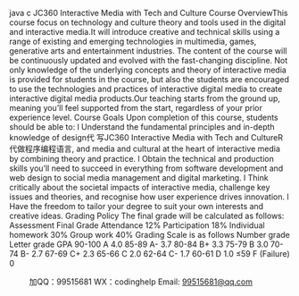 java c
JC360 Interactive Media with Tech and Culture
Course OverviewThis course focus on technology and culture theory and tools   used in the digital and interactive   media.It will introduce creative and technical skills using a range of existing and emerging   technologies   in   multimedia,   games,   generative   arts   and   entertainment   industries.   The   content   of the   course will be continuously updated and evolved with the fast-changing discipline. Not only   knowledge   of the   underlying   concepts   and   theory   of interactive   media   is provided   for   students   in   the   course, but   also the   students are   encouraged to use the   technologies   and   practices   of   interactive   digital   media   to   create   interactive   digital   media   products.Our   teaching   starts   from   the   ground   up,   meaning   you’ll feel supported from the start, regardless   of   your prior   experience   level.
Course Goals
Upon completion of   this course, students   should be   able to:
l Understand the fundamental principles and in-depth knowledge of   design代 写JC360 Interactive Media with Tech and CultureR
代做程序编程语言,   and media   and   cultural   at the heart of   interactive media by combining theory and practice.
l Obtain the technical and production skills you’ll need to   succeed   in everything   from   software   development and web design to social media management and   digital   marketing.
l Think critically about the societal impacts   of   interactive media,   challenge   key   issues   and   theories,   and recognise how user experience drives innovation.
l Have the freedom to tailor your degree to suit your   own   interests   and   creative   ideas.
Grading Policy
The final grade will be calculated   as   follows:
Assessment
Final   Grade
Attendance
12%
Participation
18%
Individual homework
30%
Group work
40%
Grading Scale is   as   follows
Number grade
Letter   grade
GPA
90-100
A
4.0
85-89
A-
3.7
80-84
B+
3.3
75-79
B
3.0
70-74
B-
2.7
67-69
C+
2.3
65-66
C
2.0
62-64
C-
1.7
60-61
D
1.0
≤59
F   (Failure)
0

         
加QQ：99515681  WX：codinghelp  Email: 99515681@qq.com
